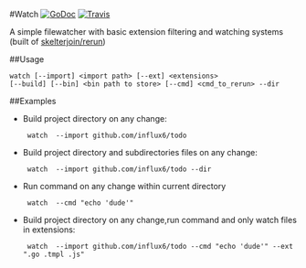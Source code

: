 #Watch
[![GoDoc](http://img.shields.io/badge/go-documentation-blue.svg?style=flat-square)](http://godoc.org/github.com/influx6/watch)
[![Travis](https://travis-ci.org/influx6/watch.svg?branch=master)](https://travis-ci.org/influx6/watch)

A simple filewatcher with basic extension filtering and watching systems (built of [skelterjoin/rerun](https://github.com/skelterjohn/rerun))

##Usage

    watch [--import] <import path> [--ext] <extensions>
    [--build] [--bin] <bin path to store> [--cmd] <cmd_to_rerun> --dir

##Examples

  - Build project directory on any change:

     ```
      watch  --import github.com/influx6/todo
     ```

  - Build project directory and subdirectories files on any change:

     ```
      watch  --import github.com/influx6/todo --dir
     ```

  - Run command on any change within current directory

     ```
      watch  --cmd "echo 'dude'"
     ```

  - Build project directory on any change,run command and only watch files in extensions:

     ```
      watch  --import github.com/influx6/todo --cmd "echo 'dude'" --ext ".go .tmpl .js"
     ```
